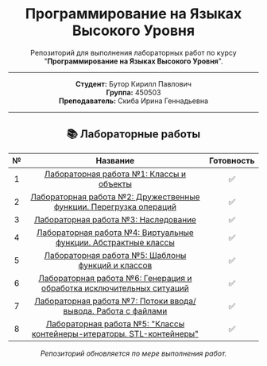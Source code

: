 <div align = "center">

# Программирование на Языках Высокого Уровня

</div>

<div align = "center">
  
Репозиторий для выполнения лабораторных работ по курсу "**Программирование на Языках Высокого Уровня**".

</div>

---

<div align = "center">

**Студент:** Бутор Кирилл Павлович <br>
**Группа:** 450503  
**Преподаватель:** Скиба Ирина Геннадьевна

</div>

---

<div align = "center">
  
## 📚 Лабораторные работы

</div>

<div align = "center">

| № | Название | Готовность |
|:---:|:----------:|:--------:|
| 1 | [Лабораторная работа №1: Классы и объекты](./lab1)| ✅ |
| 2 | [Лабораторная работа №2: Дружественные функции. Перегрузка операций](./lab2) | ✅ |
| 3 | [Лабораторная работа №3: Наследование](./lab3) | ✅ |
| 4 | [Лабораторная работа №4: Виртуальные функции. Абстрактные классы](./lab4) | ✅ |
| 5 | [Лабораторная работа №5: Шаблоны функций и классов](./lab5) | ✅ |
| 6 | [Лабораторная работа №6: Генерация и обработка исключительных ситуаций](./lab6) | ✅ |
| 7 | [Лабораторная работа №7: Потоки ввода/вывода. Работа с файлами](./lab7) | ✅ |
| 8 | [Лабораторная работа №5: "Классы контейнеры-итераторы. STL-контейнеры"](./lab8) | ✅ |

</div>

<div align = "center">

_Репозиторий обновляется по мере выполнения работ._

</div>
